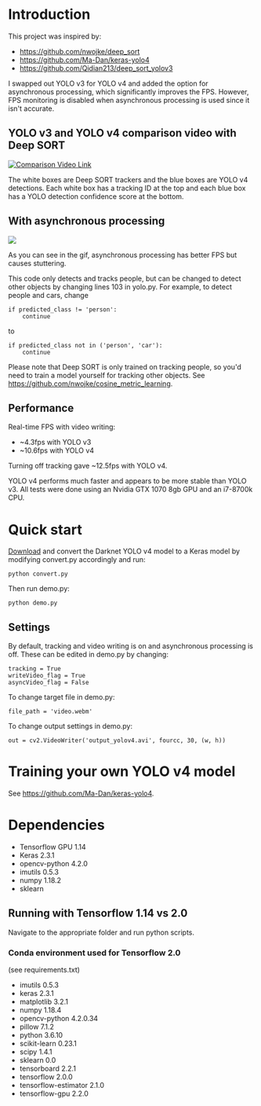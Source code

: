 # Introduction
This project was inspired by:
* https://github.com/nwojke/deep_sort
* https://github.com/Ma-Dan/keras-yolo4
* https://github.com/Qidian213/deep_sort_yolov3

I swapped out YOLO v3 for YOLO v4 and added the option for asynchronous processing, which significantly improves
the FPS. However, FPS monitoring is disabled when asynchronous processing is used since it isn't accurate.

## YOLO v3 and YOLO v4 comparison video with Deep SORT
[![Comparison Video Link](https://img.youtube.com/vi/_8WkO3hVOlY/0.jpg)](https://youtu.be/_8WkO3hVOlY)

The white boxes are Deep SORT trackers and the blue boxes are YOLO v4 detections. Each white box has a tracking ID at the top and each blue box has a YOLO detection confidence score at the bottom. 

## With asynchronous processing
![](async_example.gif)

As you can see in the gif, asynchronous processing has better FPS but causes stuttering.

This code only detects and tracks people, but can be changed to detect other objects by changing lines 103 in yolo.py. For example, to detect people and cars, change
```
if predicted_class != 'person':
    continue
```
to
```
if predicted_class not in ('person', 'car'):
    continue
```

Please note that Deep SORT is only trained on tracking people, so you'd need to train a model yourself for tracking other objects.
See https://github.com/nwojke/cosine_metric_learning.

## Performance
Real-time FPS with video writing:
* ~4.3fps with YOLO v3
* ~10.6fps with YOLO v4

Turning off tracking gave ~12.5fps with YOLO v4.

YOLO v4 performs much faster and appears to be more stable than YOLO v3. All tests were done using an Nvidia GTX 1070 8gb GPU
 and an i7-8700k CPU.

# Quick start
[Download](https://drive.google.com/open?id=1cewMfusmPjYWbrnuJRuKhPMwRe_b9PaT) and convert the Darknet YOLO v4 model  to a Keras model by modifying convert.py accordingly and run:
```
python convert.py
```
Then run demo.py:
```
python demo.py
```

## Settings
By default, tracking and video writing is on and asynchronous processing is off. These can be edited in demo.py by changing:
```
tracking = True
writeVideo_flag = True
asyncVideo_flag = False
```

To change target file in demo.py:
```
file_path = 'video.webm'
```

To change output settings in demo.py:
```
out = cv2.VideoWriter('output_yolov4.avi', fourcc, 30, (w, h))
```

# Training your own YOLO v4 model
See https://github.com/Ma-Dan/keras-yolo4.

# Dependencies
* Tensorflow GPU 1.14
* Keras 2.3.1
* opencv-python 4.2.0
* imutils 0.5.3
* numpy 1.18.2
* sklearn

## Running with Tensorflow 1.14 vs 2.0
Navigate to the appropriate folder and run python scripts. 

### Conda environment used for Tensorflow 2.0
(see requirements.txt)
* imutils                   0.5.3                    
* keras                     2.3.1                    
* matplotlib                3.2.1                    
* numpy                     1.18.4                   
* opencv-python             4.2.0.34                 
* pillow                    7.1.2                    
* python                    3.6.10               
* scikit-learn              0.23.1                   
* scipy                     1.4.1                    
* sklearn                   0.0                     
* tensorboard               2.2.1                    
* tensorflow                2.0.0                    
* tensorflow-estimator      2.1.0                    
* tensorflow-gpu            2.2.0                    
